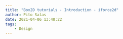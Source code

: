 ```yaml
---
title: "Box2D tutorials - Introduction - iforce2d"
author: Pito Salas
date: 2021-04-06 13:40:22
tags:
    - Design
---
```


